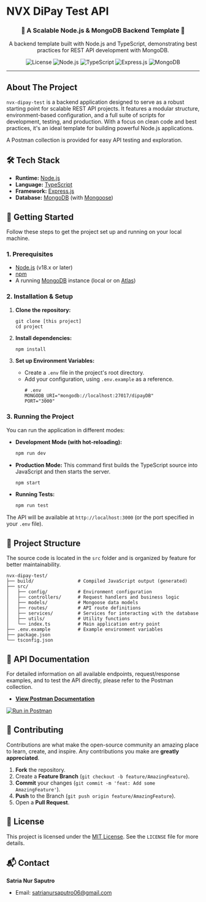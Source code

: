 # NVX DiPay Test API


<h3 align="center">🚀 A Scalable Node.js & MongoDB Backend Template 🚀</h3>

<p align="center">
  A backend template built with Node.js and TypeScript, demonstrating best practices for REST API development with MongoDB.
</p>

<p align="center">
  <!-- Badges/Shields -->
  <img src="https://img.shields.io/badge/license-MIT-blue.svg" alt="License">
  <img src="https://img.shields.io/badge/Node.js-18.x-green?logo=node.js" alt="Node.js">
  <img src="https://img.shields.io/badge/TypeScript-5.x-blue?logo=typescript" alt="TypeScript">
  <img src="https://img.shields.io/badge/Express-4.x-black?logo=express" alt="Express.js">
  <img src="https://img.shields.io/badge/MongoDB-6.x-green?logo=mongodb" alt="MongoDB">
</p>

---

## About The Project

`nvx-dipay-test` is a backend application designed to serve as a robust starting point for scalable REST API projects. It features a modular structure, environment-based configuration, and a full suite of scripts for development, testing, and production. With a focus on clean code and best practices, it's an ideal template for building powerful Node.js applications.

A Postman collection is provided for easy API testing and exploration.

## 🛠️ Tech Stack

-   **Runtime:** [Node.js](https://nodejs.org/en/)
-   **Language:** [TypeScript](https://www.typescriptlang.org/)
-   **Framework:** [Express.js](https://expressjs.com/)
-   **Database:** [MongoDB](https://www.mongodb.com/) (with [Mongoose](https://mongoosejs.com/))

## 🚀 Getting Started

Follow these steps to get the project set up and running on your local machine.

### 1. Prerequisites

-   [Node.js](https://nodejs.org/en/) (v18.x or later)
-   [npm](https://www.npmjs.com/)
-   A running [MongoDB](https://www.mongodb.com/try/download/community) instance (local or on [Atlas](https://www.mongodb.com/cloud/atlas))

### 2. Installation & Setup

1.  **Clone the repository:**
    ```
    git clone [this project]
    cd project
    ```

2.  **Install dependencies:**
    ```bash
    npm install
    ```

3.  **Set up Environment Variables:**
    -   Create a `.env` file in the project's root directory.
    -   Add your configuration, using `.env.example` as a reference.
        ```env
        # .env
        MONGODB_URI="mongodb://localhost:27017/dipayDB"
        PORT="3000"
        ```

### 3. Running the Project

You can run the application in different modes:

-   **Development Mode (with hot-reloading):**
    ```bash
    npm run dev
    ```
-   **Production Mode:**
    This command first builds the TypeScript source into JavaScript and then starts the server.
    ```bash
    npm start
    ```
-   **Running Tests:**
    ```bash
    npm run test
    ```

The API will be available at `http://localhost:3000` (or the port specified in your `.env` file).

## 📂 Project Structure

The source code is located in the `src` folder and is organized by feature for better maintainability.

```
nvx-dipay-test/
├── build/                # Compiled JavaScript output (generated)
├── src/
│   ├── config/           # Environment configuration
│   ├── controllers/      # Request handlers and business logic
│   ├── models/           # Mongoose data models
│   ├── routes/           # API route definitions
│   ├── services/         # Services for interacting with the database
│   ├── utils/            # Utility functions
│   └── index.ts          # Main application entry point
├── .env.example          # Example environment variables
├── package.json
└── tsconfig.json
```

## 📖 API Documentation

For detailed information on all available endpoints, request/response examples, and to test the API directly, please refer to the Postman collection.

-   [**View Postman Documentation**](https://documenter.getpostman.com/view/3535934/2s93eVXZRu#5c8a7407-f5f0-4407-a839-245cb78c0fe9)

[![Run in Postman](https://run.pstmn.io/button.svg)](https://god.postman.co/run-collection/3535934-08018809-7756-42d3-984e-3c726e632e8c?action=collection%2Ffork&source=rip_markdown)

## 🤝 Contributing

Contributions are what make the open-source community an amazing place to learn, create, and inspire. Any contributions you make are **greatly appreciated**.

1.  **Fork** the repository.
2.  Create a **Feature Branch** (`git checkout -b feature/AmazingFeature`).
3.  **Commit** your changes (`git commit -m 'feat: Add some AmazingFeature'`).
4.  **Push** to the Branch (`git push origin feature/AmazingFeature`).
5.  Open a **Pull Request**.

## 📄 License

This project is licensed under the [MIT License](https://opensource.org/license/mit). See the `LICENSE` file for more details.

## 📬 Contact

**Satria Nur Saputro**

-   Email: [satrianursaputro06@gmail.com](mailto:satrianursaputro06@gmail.com)
